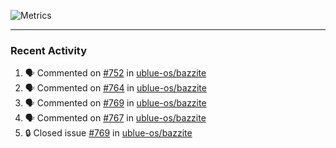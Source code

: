 ![Metrics](https://metrics.lecoq.io/KyleGospo?template=classic&base=header%2C%20activity%2C%20community%2C%20repositories%2C%20metadata&base.indepth=false&base.hireable=false&base.skip=false&config.timezone=America%2FLos_Angeles)

---
### Recent Activity
<!--START_SECTION:activity-->
1. 🗣 Commented on [#752](https://github.com/ublue-os/bazzite/issues/752#issuecomment-1943315164) in [ublue-os/bazzite](https://github.com/ublue-os/bazzite)
2. 🗣 Commented on [#764](https://github.com/ublue-os/bazzite/issues/764#issuecomment-1942958705) in [ublue-os/bazzite](https://github.com/ublue-os/bazzite)
3. 🗣 Commented on [#769](https://github.com/ublue-os/bazzite/issues/769#issuecomment-1942958086) in [ublue-os/bazzite](https://github.com/ublue-os/bazzite)
4. 🗣 Commented on [#767](https://github.com/ublue-os/bazzite/issues/767#issuecomment-1942843176) in [ublue-os/bazzite](https://github.com/ublue-os/bazzite)
5. 🔒 Closed issue [#769](https://github.com/ublue-os/bazzite/issues/769) in [ublue-os/bazzite](https://github.com/ublue-os/bazzite)
<!--END_SECTION:activity-->

